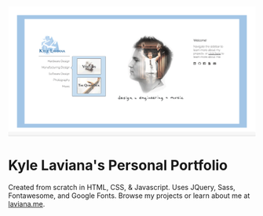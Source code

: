 ![alt text](https://github.com/klaviana/klaviana.github.io/blob/master/photos/screenshot.png "Personal Website Screenshot")

# Kyle Laviana's Personal Portfolio
Created from scratch in HTML, CSS, & Javascript. Uses JQuery, Sass, Fontawesome, and Google Fonts. Browse my projects or learn about me at [laviana.me](https://laviana.me).
